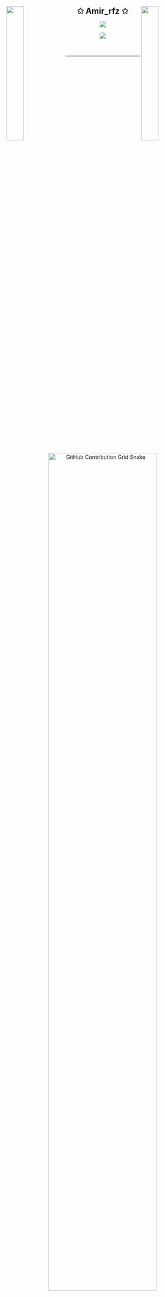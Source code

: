 <img align="left" src="https://user-images.githubusercontent.com/65187002/144930161-2f783401-8d27-4fdf-a2f7-cc0ba32f1f1f.gif" width="30%" style="display:inline;">
<img align="right" src="https://user-images.githubusercontent.com/65187002/144930161-2f783401-8d27-4fdf-a2f7-cc0ba32f1f1f.gif" width="30%" style="display:inline;">

<div align="center">
    <h1 style="display: inline-block; font-size: 1.5em; white-space: nowrap; margin: 0;">✩ Amir_rfz ✩</h1>
</div>


<p align="center">
    <img src="https://readme-typing-svg.herokuapp.com/?lines=Hiiiiiiiiiiiiiiii;Welcome+to+my+profile!;Have+a+look+around!&font=Fira%20Code&color=%23D62F79&center=true&width=280&height=50">
</p>
<p align="center">
    <img id="preview" src="https://komarev.com/ghpvc/?username=Amir-rfz&color=grey">
</p>

<br>

---

<br>

<!--
<div align="center">
  <img height=180 align="center" src="https://leetcard.jacoblin.cool/amirrfz?theme=dark" width="60%" alt="Leetcode Stats">
</div>

<br>
-->

<!--
<div align="center">
  <a href="#">
    <img height=180 src="https://my-stats-43gk.vercel.app/api?username=Amir-rfz&show_icons=true&theme=radical&hide=contribs,issues&show=discussions_answered&rank_icon=github&include_all_commits=true" />
  </a>
  <a href="#">
    <img height=180 src="https://my-stats-43gk.vercel.app/api/top-langs/?username=Amir-rfz&hide=html,scss,css&langs_count=8&layout=compact&theme=radical" />
  </a>
</div>
-->

<br>
<div align="center">
  <img src="https://raw.githubusercontent.com/Amir-rfz/Amir-rfz/output/github-contribution-grid-snake-dark.svg#gh-dark-mode-only" alt="GitHub Contribution Grid Snake" width="75%">
  <img src="https://raw.githubusercontent.com/Amir-rfz/Amir-rfz/output/github-contribution-grid-snake.svg#gh-light-mode-only" alt="GitHub Contribution Grid Snake" width="75%">
</div>

<picture>
  <source media="(prefers-color-scheme: dark)"
          srcset="https://cdn.jsdelivr.net/gh/Amir-rfz/Amir-rfz@output/pacman-contribution-graph-dark.svg">
  <source media="(prefers-color-scheme: light)"
          srcset="https://cdn.jsdelivr.net/gh/Amir-rfz/Amir-rfz@output/pacman-contribution-graph.svg">
  <img alt="Pac‑Man contribution graph"
       src="https://cdn.jsdelivr.net/gh/Amir-rfz/Amir-rfz@output/pacman-contribution-graph.svg">
</picture>


